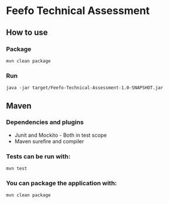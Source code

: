 # Feefo Technical Assessment


## How to use

### Package
    mvn clean package

### Run
    java -jar target/Feefo-Technical-Assessment-1.0-SNAPSHOT.jar

## Maven

### Dependencies and plugins

 - Junit and Mockito - Both in test scope
 - Maven surefire and compiler

### Tests can be run with:
    mvn test

### You can package the application with: 
    mvn clean package